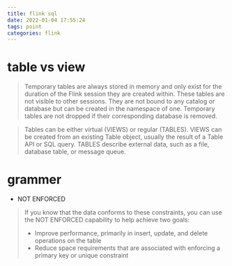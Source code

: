 ```yaml
---
title: flink sql
date: 2022-01-04 17:55:24
tags: point
categories: flink
---
```


# table vs view

> Temporary tables are always stored in memory and only exist for the duration of the Flink session they are created within. These tables are not visible to other sessions. They are not bound to any catalog or database but can be created in the namespace of one. Temporary tables are not dropped if their corresponding database is removed.

> Tables can be either virtual (VIEWS) or regular (TABLES). VIEWS can be created from an existing Table object, usually the result of a Table API or SQL query. TABLES describe external data, such as a file, database table, or message queue.

# grammer

- NOT ENFORCED

> If you know that the data conforms to these constraints, you can use the NOT ENFORCED capability to help achieve two goals:
> 
> - Improve performance, primarily in insert, update, and delete operations on the table
> - Reduce space requirements that are associated with enforcing a primary key or unique constraint

